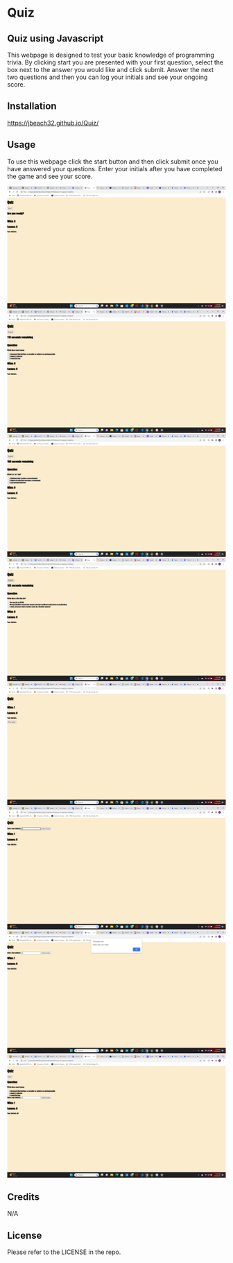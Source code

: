 # Quiz

## Quiz using Javascript

This webpage is designed to test your basic knowledge of programming trivia. By clicking start you are presented with your first question, select the box next to the answer you would like and click submit. Answer the next two questions and then you can log your initials and see your ongoing score. 

## Installation

https://jbeach32.github.io/Quiz/

## Usage

To use this webpage click the start button and then click submit once you have answered your questions. Enter your initials after you have completed the game and see your score. 

![Quiz 1](./Screenshots/Quiz%201.png)
![Quiz 2](./Screenshots/Quiz%202.png)
![Quiz 3](./Screenshots/Quiz%203.png)
![Quiz 4](./Screenshots/Quiz%204.png)
![Quiz 5](./Screenshots/Quiz%205.png)
![Quiz 6](./Screenshots/Quiz%206.png)
![Quiz 7](./Screenshots/Quiz%207.png)
![Quiz 8](./Screenshots/Quiz%208.png)

## Credits 

N/A

## License

Please refer to the LICENSE in the repo. 